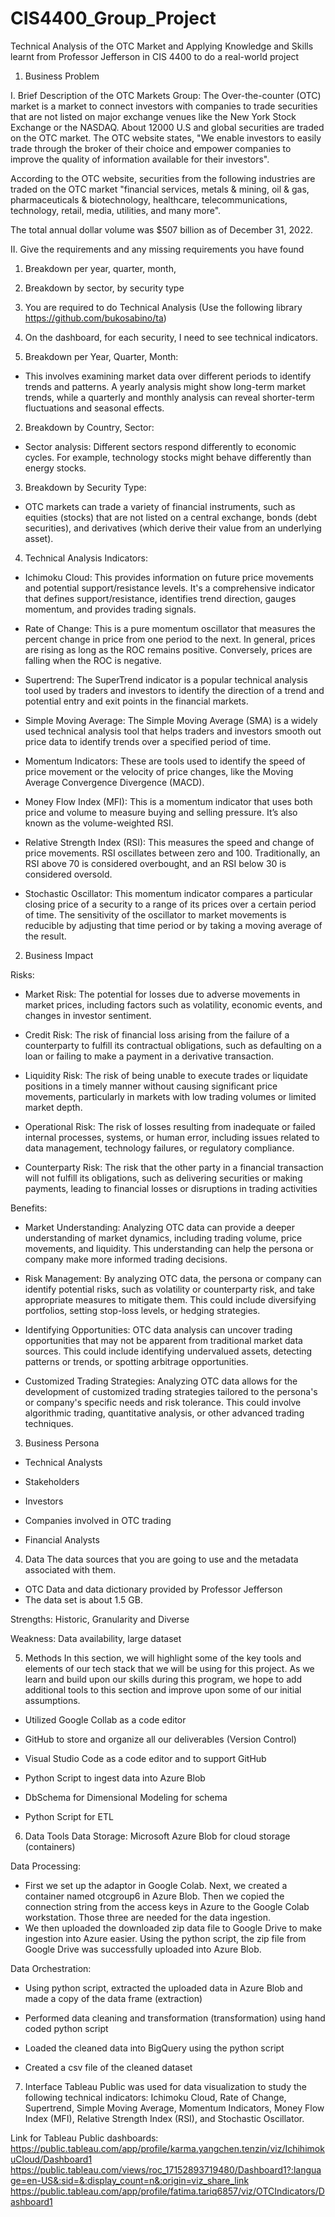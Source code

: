 # CIS4400_Group_Project
Technical Analysis of the OTC Market and Applying Knowledge and Skills learnt from Professor Jefferson in CIS 4400 to do a real-world project

1)	Business Problem
   
I. Brief Description of the OTC Markets Group: 
The Over-the-counter (OTC) market is a market to connect investors with companies to trade securities that are not listed on major exchange venues like the New York Stock Exchange or the NASDAQ. About 12000 U.S and global securities are traded on the OTC market. The OTC website states, "We enable investors to easily trade through the broker of their choice and empower companies to improve the quality of information available for their investors". 

According to the OTC website, securities from the following industries are traded on the OTC market "financial services, metals & mining, oil & gas, pharmaceuticals & biotechnology, healthcare, telecommunications, technology, retail, media, utilities, and many more".

The total annual dollar volume was $507 billion as of December 31, 2022.

II. Give the requirements and any missing requirements you have found
1. Breakdown per year, quarter, month, 
2. Breakdown by sector, by security type
3. You are required to do Technical Analysis (Use the following library https://github.com/bukosabino/ta)
4. On the dashboard, for each security, I need to see technical indicators.

1.  Breakdown per Year, Quarter, Month:  
- This involves examining market data over different periods to identify trends and patterns. A  yearly analysis might show long-term market trends, while a quarterly and monthly analysis can reveal shorter-term fluctuations and seasonal effects. 

2.  Breakdown by Country, Sector:  
-  Sector analysis: Different sectors respond differently to economic cycles. For example, technology stocks might behave differently than energy stocks. 

3.  Breakdown by Security Type:  
- OTC markets can trade a variety of financial instruments, such as equities (stocks)  that are not listed on a central exchange,  bonds  (debt securities), and derivatives  (which derive their value from an underlying asset). 

4.  Technical Analysis Indicators:

-  Ichimoku Cloud: This provides information on future price movements and potential support/resistance levels. It's a comprehensive indicator that defines support/resistance, identifies trend direction, gauges momentum, and provides trading signals.

-  Rate of Change: This is a pure momentum oscillator that measures the percent change in price from one period to the next. In general, prices are rising as long as the ROC remains positive. Conversely, prices are falling when the ROC is negative.

-  Supertrend: The SuperTrend indicator is a popular technical analysis tool used by traders and investors to identify the direction of a trend and potential entry and exit points in the financial markets.

-  Simple Moving Average: The Simple Moving Average (SMA) is a widely used technical analysis tool that helps traders and investors smooth out price data to identify trends over a specified period of time. 

-  Momentum Indicators: These are tools used to identify the speed of price movement or the velocity of price changes, like the Moving Average Convergence Divergence (MACD). 

-  Money Flow Index (MFI): This is a momentum indicator that uses both price and volume to measure buying and selling pressure. It’s also known as the volume-weighted RSI. 

-  Relative Strength Index (RSI): This measures the speed and change of price movements. RSI oscillates between zero and 100. Traditionally, an RSI above 70 is considered overbought, and an RSI below 30 is considered oversold.

-  Stochastic Oscillator: This momentum indicator compares a particular closing price of a security to a range of its prices over a certain period of time. The sensitivity of the oscillator to market movements is reducible by adjusting that time period or by taking a moving average of the result. 
 
2)	Business Impact

Risks:
 
- Market Risk: The potential for losses due to adverse movements in market prices, including factors such as volatility, economic events, and changes in investor sentiment.

- Credit Risk: The risk of financial loss arising from the failure of a counterparty to fulfill its contractual obligations, such as defaulting on a loan or failing to make a payment in a derivative transaction.

- Liquidity Risk: The risk of being unable to execute trades or liquidate positions in a timely manner without causing significant price movements, particularly in markets with low trading volumes or limited market depth.

- Operational Risk: The risk of losses resulting from inadequate or failed internal processes, systems, or human error, including issues related to data management, technology failures, or regulatory compliance.

- Counterparty Risk: The risk that the other party in a financial transaction will not fulfill its obligations, such as delivering securities or making payments, leading to financial losses or disruptions in trading activities

 Benefits:

 - Market Understanding: Analyzing OTC data can provide a deeper understanding of market dynamics, including trading volume, price movements, and liquidity. This understanding can help the persona or company make more informed trading decisions.

 - Risk Management: By analyzing OTC data, the persona or company can identify potential risks, such as volatility or counterparty risk, and take appropriate measures to mitigate them. This could include diversifying portfolios, setting stop-loss levels, or hedging strategies.

 - Identifying Opportunities: OTC data analysis can uncover trading opportunities that may not be apparent from traditional market data sources. This could include identifying undervalued assets, detecting patterns or trends, or spotting arbitrage opportunities.

 - Customized Trading Strategies: Analyzing OTC data allows for the development of customized trading strategies tailored to the persona's or company's specific needs and risk tolerance. This could involve algorithmic trading, quantitative analysis, or other advanced trading techniques.

 
3)	Business Persona 
 
- Technical Analysts​

- Stakeholders ​

- Investors​

- Companies involved in OTC trading ​

- Financial Analysts 

4)	Data
The data sources that you are going to use and the metadata associated with them. 
- OTC Data and data dictionary provided by Professor Jefferson
- The data set is about 1.5 GB. 

Strengths: Historic, Granularity and Diverse ​

Weakness: Data availability, large dataset

5)	Methods
In this section, we will highlight some of the key tools and elements of our tech stack that we will be using for this project. As we learn and build upon our skills during this program, we hope to add additional tools to this section and improve upon some of our initial assumptions.

- Utilized Google Collab as a code editor​

- GitHub to store and organize all our deliverables (Version Control)​

- Visual Studio Code as a code editor and to support GitHub ​

- Python Script to ingest data into Azure Blob​

- DbSchema for Dimensional Modeling for schema

- Python Script for ETL

6)	Data Tools 
Data Storage: Microsoft Azure Blob for cloud storage (containers)

 
Data Processing: 
- First we set up the adaptor in Google Colab. Next, we created a container named otcgroup6 in Azure Blob. Then we copied the connection string from the access keys in Azure to the Google Colab workstation. Those three are needed for the data ingestion.
- We then uploaded the downloaded zip data file to Google Drive to make ingestion into Azure easier.
Using the python script, the zip file from Google Drive was successfully uploaded into Azure Blob.  
 
Data Orchestration: 
- Using python script, extracted the uploaded data in Azure Blob and made a copy of the data frame (extraction)​

- Performed data cleaning and transformation (transformation)​ using hand coded python script

- Loaded the cleaned data into BigQuery using the python script

- Created a csv file of the cleaned dataset
 
7)	Interface
Tableau Public was used for data visualization to study the following technical indicators: Ichimoku Cloud, Rate of Change, Supertrend, Simple Moving Average, Momentum Indicators, Money Flow Index (MFI), Relative Strength Index (RSI), and Stochastic Oscillator. 

Link for Tableau Public dashboards:
https://public.tableau.com/app/profile/karma.yangchen.tenzin/viz/IchihimokuCloud/Dashboard1
https://public.tableau.com/views/roc_17152893719480/Dashboard1?:language=en-US&:sid=&:display_count=n&:origin=viz_share_link
https://public.tableau.com/app/profile/fatima.tariq6857/viz/OTCIndicators/Dashboard1



